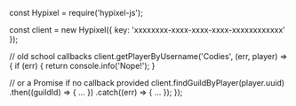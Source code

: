 const Hypixel = require('hypixel-js');
 
const client = new Hypixel({ key: 'xxxxxxxx-xxxx-xxxx-xxxx-xxxxxxxxxxxx' });
 
// old school callbacks
client.getPlayerByUsername('Codies', (err, player) => {
  if (err) {
    return console.info('Nope!');
  }
  
  // or a Promise if no callback provided
  client.findGuildByPlayer(player.uuid)
     .then((guildId) => {
        ...
     })
     .catch((err) => {
        ...
     });
});